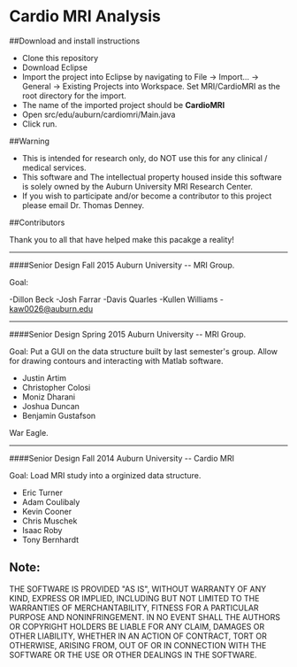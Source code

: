 # Cardio MRI Analysis


##Download and install instructions
- Clone this repository
- Download Eclipse
- Import the project into Eclipse by navigating to File -> Import... -> General -> Existing Projects into Workspace. Set MRI/CardioMRI as the root directory for the import.
- The name of the imported project should be **CardioMRI**
- Open src/edu/auburn/cardiomri/Main.java
- Click run.


##Warning

- This is intended for research only, do NOT use this for any clinical / medical services. 
- This software and The intellectual property housed inside this software is solely owned by the Auburn University MRI Research Center.
- If you wish to participate and/or become a contributor to this project please email Dr. Thomas Denney.

##Contributors 

Thank you to all that have helped make this pacakge a reality!
___________________________________________________________

####Senior Design Fall 2015 Auburn University -- MRI Group.

Goal:

-Dillon Beck
-Josh Farrar
-Davis Quarles
-Kullen Williams   - kaw0026@auburn.edu


___________________________________________________________

####Senior Design Spring 2015 Auburn University -- MRI Group. 

Goal: Put a GUI on the data structure built by last semester's group. Allow for drawing contours and interacting with Matlab software.
- Justin Artim
- Christopher Colosi
- Moniz Dharani
- Joshua Duncan
- Benjamin Gustafson

War Eagle.

___________________________________________________________

####Senior Design Fall 2014 Auburn University -- Cardio MRI

Goal: Load MRI study into a orginized data structure. 
- Eric Turner
- Adam Coulibaly
- Kevin Cooner
- Chris Muschek
- Isaac Roby
- Tony Bernhardt


## Note: 
THE SOFTWARE IS PROVIDED "AS IS", WITHOUT WARRANTY OF ANY KIND, EXPRESS OR
IMPLIED, INCLUDING BUT NOT LIMITED TO THE WARRANTIES OF MERCHANTABILITY,
FITNESS FOR A PARTICULAR PURPOSE AND NONINFRINGEMENT. IN NO EVENT SHALL THE
AUTHORS OR COPYRIGHT HOLDERS BE LIABLE FOR ANY CLAIM, DAMAGES OR OTHER
LIABILITY, WHETHER IN AN ACTION OF CONTRACT, TORT OR OTHERWISE, ARISING FROM,
OUT OF OR IN CONNECTION WITH THE SOFTWARE OR THE USE OR OTHER DEALINGS IN
THE SOFTWARE.


